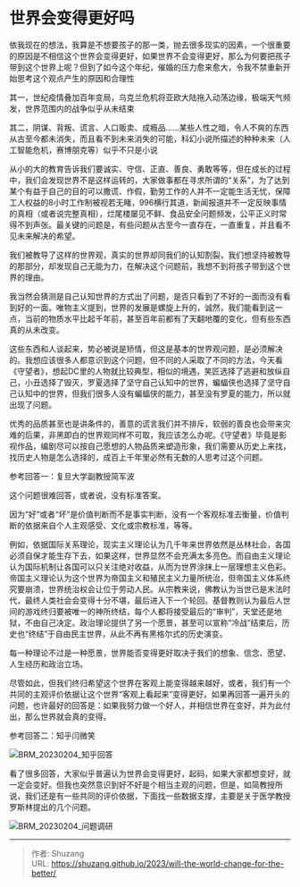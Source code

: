 # 世界会变得更好吗


依我现在的想法，我算是不想要孩子的那一类，抛去很多现实的因素，一个很重要的原因是不相信这个世界会变得更好，如果世界不会变得更好，那么为何要把孩子带到这个世界上呢？但到了如今这个年纪，催婚的压力愈来愈大，令我不禁重新开始思考这个观点产生的原因和合理性

其一，世纪疫情叠加百年变局，乌克兰危机将亚欧大陆拖入动荡边缘，极端天气频发，世界范围内的战争似乎从未结束

其二，阴谋、背叛、谎言、人口贩卖、成瘾品......某些人性之暗，令人不爽的东西从古至今都未消失，而且看不到未来消失的可能，科幻小说所描述的种种未来（人工智能危机，赛博朋克等）似乎不只是小说

从小的大的教育告诉我们要诚实、守信、正直、善良、勇敢等等，但在成长的过程中，我们会发现世界不是这样运转的，大家做事都在寻求所谓的“关系”，为了达到某个有益于自己的目的可以撒谎、作假，勤劳工作的人并不一定能生活无忧，保障工人权益的8小时工作制被视若无睹，996横行其道，新闻报道并不一定反映事情的真相（或者说完整真相），烂尾楼屡见不鲜、食品安全问题频发，公平正义时常得不到声张。最关键的问题是，有些问题从古至今一直存在，一直重复，并且看不见未来解决的希望。

我们被教导了这样的世界观，真实的世界却同我们的认知割裂，我们想坚持被教导的那部分，却发现自己无能为力，在解决这个问题前，我想不到将孩子带到这个世界的理由。

我当然会猜测是自己认知世界的方式出了问题，是否只看到了不好的一面而没有看到好的一面。唯物主义提到，世界的发展是螺旋上升的，诚然，我们能看到这一点，当前的物质水平比起千年前，甚至百年前都有了天翻地覆的变化，但有些东西真的从未改变。

这些东西和人谈起来，势必被说是矫情，但这是基本的世界观问题，是必须解决的。我想应该很多人都意识到这个问题，但不同的人采取了不同的方法，今天看《守望者》，想起DC里的人物就比较典型，相似的境遇，笑匠选择了逃避和放纵自己，小丑选择了毁灭，罗夏选择了坚守自己认知中的世界，蝙蝠侠也选择了坚守自己认知中的世界，但我们很多人没有蝙蝠侠的能力，甚至没有罗夏的能力，所以就出现了问题。

优秀的品质甚至也是讲条件的，善意的谎言我们并不排斥，软弱的善良也会带来灾难的后果，非黑即白的世界观同样不可取，我应该怎么办呢。《守望者》毕竟是影视作品，编剧尽可以按自己愿想的人物品质来塑造形象，我们需要从历史上来找，找历史人物是怎么选择的，成百上千年里必然有无数的人思考过这个问题。



参考回答一：复旦大学副教授简军波

这个问题很难回答，或者说，没有标准答案。

因为“好”或者“坏”是价值判断而不是事实判断，没有一个客观标准去衡量，价值判断的依据来自个人主观感受、文化或宗教标准，等等。

例如，依据国际关系理论，现实主义理论认为几千年来世界依然是丛林社会，各国必须自保才能生存下去，如果这样，世界显然不会充满太多亮色。而自由主义理论认为国际机制让各国可以只关注绝对收益，从而为世界涂抹上一层理想主义色彩。帝国主义理论认为这个世界为帝国主义和殖民主义力量所统治，但帝国主义体系终究要崩溃，世界统治权会让位于劳动人民。从宗教来说，佛教认为当世已是末法时代，最终人类社会会变得十分不堪，最后进入下一个轮回。基督教则认为最后人世间的游戏终归要被唯一的神所终结，每个人都将接受最后的“审判”，天堂还是地狱，不由自己决定。政治理论提供了另一个愿景，甚至可以宣称“冷战”结束后，历史也“终结”于自由民主世界，从此不再有黑格尔式的历史演变。

每一种理论不过是一种愿景，世界能否变得更好取决于我们的想象、信念、愿望、人生经历和政治立场。

尽管如此，但我们终归希望这个世界在客观上能变得越来越好，或者，我们有一个共同的主观评价依据让这个世界“客观上看起来”变得更好。如果再回答一遍开头的问题，也许最好的回答是：如果我努力做一个好人，并相信世界在变好，并为此付出，那么世界就会真的变得。

参考回答二：知乎闫微笑

![BRM_20230204_知乎回答](https://picped-1301226557.cos.ap-beijing.myqcloud.com/BRM_20230204_知乎回答.jpg)

看了很多回答，大家似乎普遍认为世界会变得更好，起码，如果大家都想变好，就一定会变好。但我也突然意识到好不好是个相当主观的问题，但是，如简教授所说，我们还是有一些共同的评价依据，下面找一些数据支撑，主要是关于医学教授罗斯林提出的几个问题。

![BRM_20230204_问题调研](https://picped-1301226557.cos.ap-beijing.myqcloud.com/BRM_20230204_问题调研.jpg)

---

> 作者: Shuzang  
> URL: https://shuzang.github.io/2023/will-the-world-change-for-the-better/  

